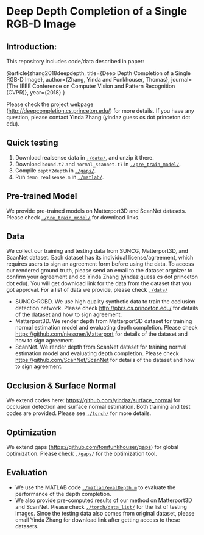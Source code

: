 # Deep Depth Completion of a Single RGB-D Image

## Introduction:

This repository includes code/data described in paper:

@article{zhang2018deepdepth,
	  title={Deep Depth Completion of a Single RGB-D Image},
	  author={Zhang, Yinda and Funkhouser, Thomas},
	  journal={The IEEE Conference on Computer Vision and Pattern Recognition (CVPR)},
	  year={2018}
	}

Please check the project webpage (http://deepcompletion.cs.princeton.edu/) for more details. If you have any question, please contact Yinda Zhang (yindaz guess cs dot princeton dot edu).

## Quick testing
1. Download realsense data in [`./data/`](./data), and unzip it there.
2. Download `bound.t7` and `normal_scannet.t7` in [`./pre_train_model/`](./pre_train_model).
3. Compile `depth2depth` in [`./gaps/`](./gaps).
4. Run `demo_realsense.m` in [`./matlab/`](./matlab).

## Pre-trained Model
We provide pre-trained models on Matterport3D and ScanNet datasets. Please check [`./pre_train_model/`](./pre_train_model) for download links.

## Data
We collect our training and testing data from SUNCG, Matterport3D, and ScanNet dataset. Each dataset has its individual license/agreement, which requires users to sign an agreement form before using the data. To access our rendered ground truth, please send an email to the dataset orgnizer to confirm your agreement and cc Yinda Zhang (yindaz guess cs dot princeton dot edu). You will get download link for the data from the dataset that you got approval. For a list of data we provide, please check [`./data/`](./data)

- SUNCG-RGBD. We use high quality synthetic data to train the occlusion detection network. Please check http://pbrs.cs.princeton.edu/ for details of the dataset and how to sign agreement.
- Matterport3D. We render depth from Matterport3D dataset for training normal estimation model and evaluating depth completion. Please check https://github.com/niessner/Matterport for details of the dataset and how to sign agreement.
- ScanNet. We render depth from ScanNet dataset for training normal estimation model and evaluating depth completion. Please check https://github.com/ScanNet/ScanNet for details of the dataset and how to sign agreement.


## Occlusion & Surface Normal
We extend codes here: https://github.com/yindaz/surface_normal for occlusion detection and surface normal estimation. Both training and test codes are provided. Please see [`./torch/`](./torch) for more details.

## Optimization
We extend gaps (https://github.com/tomfunkhouser/gaps) for global optimization. Please check [`./gaps/`](./gaps) for the optimization tool.

## Evaluation
- We use the MATLAB code [`./matlab/evalDepth.m`](./matlab/evalDepth.m) to evaluate the performance of the depth completion. 
- We also provide pre-computed results of our method on Matterport3D and ScanNet. Please check [`./torch/data_list/`](./torch/data_list) for the list of testing images. Since the testing data also comes from original dataset, please email Yinda Zhang for download link after getting access to these datasets.